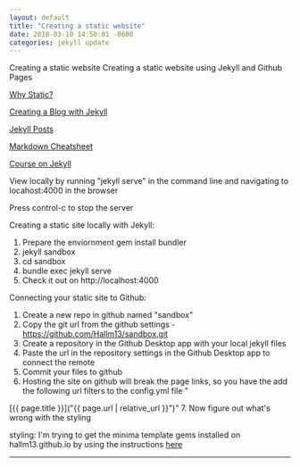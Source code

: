 ```yaml
---
layout: default
title: "Creating a static website"
date: 2018-03-10 14:50:01 -0600
categories: jekyll update
---
```

Creating a static website
Creating a static website using Jekyll and Github Pages

[Why Static?][why-static]

[Creating a Blog with Jekyll][jekyll-blog]

[Jekyll Posts][jekyll-posts]

[Markdown Cheatsheet][markdown]

[Course on Jekyll][course]

View locally by running "jekyll serve" in the command line and navigating to locahost:4000 in the browser

Press control-c to stop the server

Creating a static site locally with Jekyll:
1. Prepare the enviornment
gem install bundler
2. jekyll sandbox
3. cd sandbox
4. bundle exec jekyll serve
5. Check it out on http://localhost:4000

Connecting your static site to Github:
1. Create a new repo in github named "sandbox"
2. Copy the git url from the github settings - https://github.com/Hallm13/sandbox.git
3. Create a repository in the Github Desktop app with your local jekyll files
4. Paste the url in the repository settings in the Github Desktop app to connect the remote
5. Commit your files to github
6. Hosting the site on github will break the page links, so you have the add the following url filters to the config.yml file
"<!-- For styles with static names... -->
<link href="{{ "/assets/css/style.css" | relative_url }}" rel="stylesheet">
<!-- For documents/pages whose URLs can change... -->
[{{ page.title }}]("{{ page.url | relative_url }}")"
7. Now figure out what's wrong with the styling

styling:
I'm trying to get the minima template gems installed on hallm13.github.io by using the instructions [here][minima]


---

[jekyll-blog]: https://www.smashingmagazine.com/2014/08/build-blog-jekyll-github-pages/
[why-static]: http://blog.teamtreehouse.com/getting-started-static-sites
[jekyll-posts]: https://michaelsoolee.com/jekyll-post-page/
[markdown]: https://github.com/adam-p/markdown-here/wiki/Markdown-Cheatsheet
[minima]: https://github.com/jekyll/minima
[course]: https://learn.cloudcannon.com/jekyll/introduction-to-liquid/
